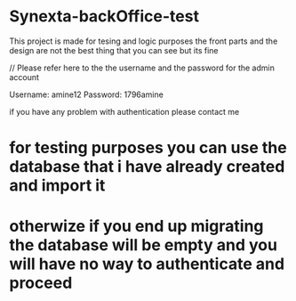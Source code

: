 # Synexta-backOffice-test
This project is made for tesing and logic purposes the front parts and the design are not the best thing
that you can see but its fine 

// Please refer here to the  the username and the password for the admin account 

Username: amine12
Password: 1796amine 

if you have any problem with authentication please contact me 


# for testing purposes you can use the database that i have already created and import it
# otherwize if you end up migrating the database will be empty and you will have no way to authenticate and proceed 
